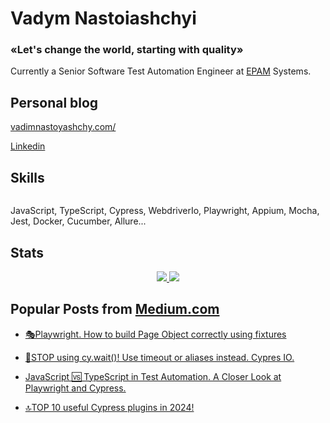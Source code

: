 # Vadym Nastoiashchyi

### «Let's change the world, starting with quality»

Currently a Senior Software Test Automation Engineer at [EPAM](https://www.epam.com/) Systems. 



## Personal blog

[vadimnastoyashchy.com/](https://vadimnastoyashchy.github.io/)

[Linkedin](https://www.linkedin.com/in/vadym-nastoiashchyi/)

## Skills

<p align="left">
   <a href="https://github.com/VadimNastoyashchy">
    <img src="https://skillicons.dev/icons?i=azure,docker,linux,nodejs,ts,js,jest,selenium" alt="" />
  </a>
</p>

JavaScript, TypeScript, Cypress, WebdriverIo, Playwright, Appium, Mocha, Jest, Docker, Cucumber, Allure...

## Stats

<p align="center">

   <a href="https://github.com/VadimNastoyashchy">
     <img src="https://github-readme-stats.vercel.app/api?username=VadimNastoyashchy&count_private=true&layout=compact&hide_border=true" />
     <img src="https://github-readme-stats.vercel.app/api/top-langs/?username=VadimNastoyashchy&count_private=true&layout=compact&hide_border=true" />
  </a> 

</p>

## Popular Posts from [Medium.com](https://medium.com/@vadym_nastoiashhyi)

- [🎭Playwright. How to build Page Object correctly using fixtures](https://medium.com/@vadym_nastoiashhyi/playwright-how-to-build-page-object-correctly-using-fixtures-ff0a8c05b395)

- [🚫STOP using cy.wait()! Use timeout or aliases instead. Cypres IO.](https://medium.com/stackademic/stop-using-cy-wait-use-timeout-or-aliases-instead-cypres-io-60d72fc6aece)

- [JavaScript 🆚 TypeScript in Test Automation. A Closer Look at Playwright and Cypress.](https://medium.com/stackademic/javascript-typescript-in-test-automation-a-closer-look-at-playwright-and-cypress-f9db1cd2f85c)

- [🔝TOP 10 useful Cypress plugins in 2024!](https://medium.com/stackademic/top-10-useful-cypress-plugins-in-2024-cf367961960e)
